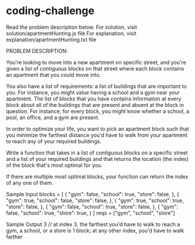 # coding-challenge

Read the problem description below.
For solution, visit solution/apartmentHunting.js file
For explanation, visit explanation/apartmentHunting.txt file



PROBLEM DESCRIPTION:

You're looking to move into a new apartment on specific street, and you're given a list of contiguous blocks on that street where
each block contains an apartment that you could move into.

You also have a list of requirements: a list of buildings that are important to you. For instance, you might value having a school and
a gym near your apartment. The list of blocks that you have contains information at every block about all of the buildings that are
present and absent at the block in question. For instance, for every block, you might know whether a school, a pool, an office, and a
gym are present.

In order to optimize your life, you want to pick an apartment block such that you minimize the farthest distance you'd have to walk
from your apartment to reach any of your required buildings.

Write a function that takes in a list of contiguous blocks on a specific street and a list of your required buildings and that returns
the location (the index) of the block that's most optimal for you.

If there are multiple most optimal blocks, your function can return the index of any one of them.

Sample Input
blocks = [
{
    "gym": false,
    "school": true,
    "store": false,
},
{
    "gym": true,
    "school": false,
    "store": false,
},
{
    "gym": true,
    "school": true,
    "store": false,
},
{
    "gym": false,
    "school": true,
    "store": false,
},
{
"gym": false,
"school": true,
"store": true,
}
]
reqs = ["gym", "school", "store"]

Sample Output
3 // at index 3, the farthest you'd have to walk to reach a gym, a school, or a store is 1 block; at any other index, you'd have to walk farther

